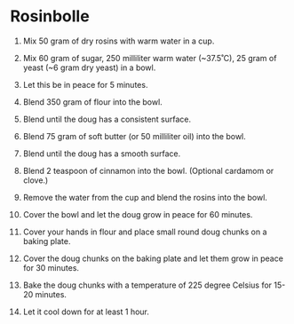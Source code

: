 Rosinbolle
==========

1. Mix 50 gram of dry rosins with warm water in a cup.

2. Mix 60 gram of sugar, 250 milliliter warm water (~37.5˚C), 25 gram of yeast (~6 gram dry yeast) in a bowl.

3. Let this be in peace for 5 minutes.

4. Blend 350 gram of flour into the bowl.

5. Blend until the doug has a consistent surface.

6. Blend 75 gram of soft butter (or 50 milliliter oil) into the bowl.

7. Blend until the doug has a smooth surface.

8. Blend 2 teaspoon of cinnamon into the bowl. (Optional cardamom or clove.)

9. Remove the water from the cup and blend the rosins into the bowl.

10. Cover the bowl and let the doug grow in peace for 60 minutes.

11. Cover your hands in flour and place small round doug chunks on a baking plate.

12. Cover the doug chunks on the baking plate and let them grow in peace for 30 minutes.

13. Bake the doug chunks with a temperature of 225 degree Celsius for 15-20 minutes.

14. Let it cool down for at least 1 hour.
